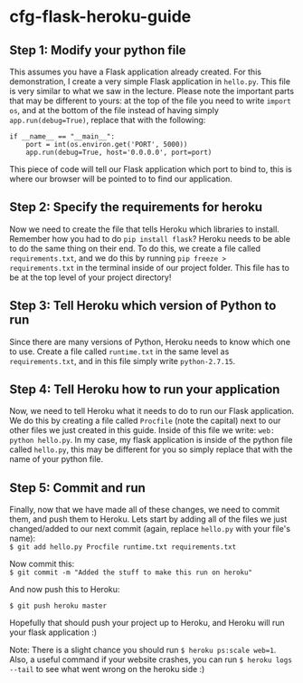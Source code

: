 # cfg-flask-heroku-guide
## Step 1: Modify your python file
This assumes you have a Flask application already created. 
For this demonstration, I create a very simple Flask application in `hello.py`. 
This file is very similar to what we saw in the lecture. 
Please note the important parts that may be different to yours: at the top of the file you need to write `import os`,
and at the bottom of the file instead of having simply `app.run(debug=True)`, replace that with the following:  
```
if __name__ == "__main__":
    port = int(os.environ.get('PORT', 5000))
    app.run(debug=True, host='0.0.0.0', port=port)
```
This piece of code will tell our Flask application which port to bind to, this is where our browser will be pointed to to find our application.

## Step 2: Specify the requirements for heroku
Now we need to create the file that tells Heroku which libraries to install. Remember how you had to do `pip install flask`?
Heroku needs to be able to do the same thing on their end. To do this, we create a file called `requirements.txt`, and we do this
by running `pip freeze > requirements.txt` in the terminal inside of our project folder. This file has to be at the top level of
your project directory!

## Step 3: Tell Heroku which version of Python to run
Since there are many versions of Python, Heroku needs to know which one to use. Create a file called `runtime.txt` in the same
level as `requirements.txt`, and in this file simply write `python-2.7.15`.

## Step 4: Tell Heroku how to run your application
Now, we need to tell Heroku what it needs to do to run our Flask application. We do this by creating a file called `Procfile` (note the capital)
next to our other files we just created in this guide. Inside of this file we write: `web: python hello.py`. In my case, my flask application
is inside of the python file called `hello.py`, this may be different for you so simply replace that with the name of your python file.

## Step 5: Commit and run
Finally, now that we have made all of these changes, we need to commit them, and push them to Heroku.
Lets start by adding all of the files we just changed/added to our next commit (again, replace `hello.py` with your file's name):  
`$ git add hello.py Procfile runtime.txt requirements.txt`  

Now commit this:  
`$ git commit -m "Added the stuff to make this run on heroku"`  

And now push this to Heroku:  

`$ git push heroku master` 


Hopefully that should push your project up to Heroku, and Heroku will run your flask application :)  

Note: There is a slight chance you should run `$ heroku ps:scale web=1`. Also, a useful command if your website crashes, you can run `$ heroku logs --tail` to see what went wrong on the heroku side :)
